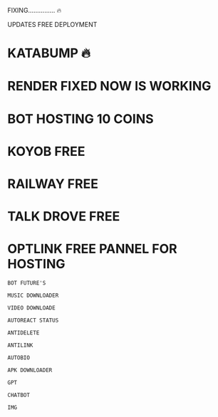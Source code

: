 FIXING............... 🔥

UPDATES FREE DEPLOYMENT

# KATABUMP 🔥

# RENDER FIXED NOW IS WORKING

# BOT HOSTING 10 COINS

# KOYOB FREE 

# RAILWAY FREE 

# TALK DROVE FREE 

# OPTLINK FREE PANNEL FOR HOSTING

`BOT FUTURE'S`

`MUSIC DOWNLOADER`

`VIDEO DOWNLOADE`

`AUTOREACT STATUS`

`ANTIDELETE`

`ANTILINK` 

`AUTOBIO`

`APK DOWNLOADER`

`GPT`

`CHATBOT`

`IMG`

